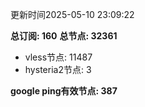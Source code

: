 更新时间2025-05-10 23:09:22

**总订阅: 160**
**总节点: 32361**
- vless节点: 11487
- hysteria2节点: 3

**google ping有效节点: 387**
